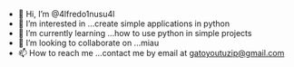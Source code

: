 - 👋 Hi, I’m @4lfredo1nusu4l
- 👀 I’m interested in ...create simple applications in python
- 🌱 I’m currently learning ...how to use python in simple projects
- 💞️ I’m looking to collaborate on ...miau
- 📫 How to reach me ...contact me by email at gatoyoutuzip@gmail.com 

<!---
4lfredo1nusu4l/4lfredo1nusu4l is a ✨ special ✨ repository because its `README.md` (this file) appears on your GitHub profile.
You can click the Preview link to take a look at your changes.
--->
